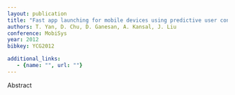 ```yaml
---
layout: publication
title: "Fast app launching for mobile devices using predictive user context"
authors: T. Yan, D. Chu, D. Ganesan, A. Kansal, J. Liu
conference: MobiSys
year: 2012
bibkey: YCG2012

additional_links:
   - {name: "", url: ""}
---
```

Abstract
